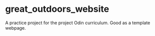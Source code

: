 # great_outdoors_website
A practice project for the project Odin curriculum. Good as a template webpage.
